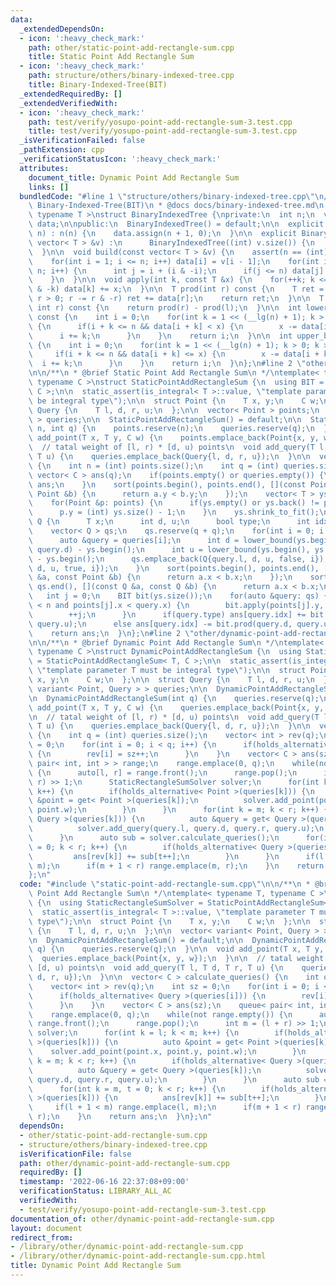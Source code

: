 ```yaml
---
data:
  _extendedDependsOn:
  - icon: ':heavy_check_mark:'
    path: other/static-point-add-rectangle-sum.cpp
    title: Static Point Add Rectangle Sum
  - icon: ':heavy_check_mark:'
    path: structure/others/binary-indexed-tree.cpp
    title: Binary-Indexed-Tree(BIT)
  _extendedRequiredBy: []
  _extendedVerifiedWith:
  - icon: ':heavy_check_mark:'
    path: test/verify/yosupo-point-add-rectangle-sum-3.test.cpp
    title: test/verify/yosupo-point-add-rectangle-sum-3.test.cpp
  _isVerificationFailed: false
  _pathExtension: cpp
  _verificationStatusIcon: ':heavy_check_mark:'
  attributes:
    document_title: Dynamic Point Add Rectangle Sum
    links: []
  bundledCode: "#line 1 \"structure/others/binary-indexed-tree.cpp\"\n/**\n * @brief\
    \ Binary-Indexed-Tree(BIT)\n * @docs docs/binary-indexed-tree.md\n */\ntemplate<\
    \ typename T >\nstruct BinaryIndexedTree {\nprivate:\n  int n;\n  vector< T >\
    \ data;\n\npublic:\n  BinaryIndexedTree() = default;\n\n  explicit BinaryIndexedTree(int\
    \ n) : n(n) {\n    data.assign(n + 1, 0);\n  }\n\n  explicit BinaryIndexedTree(const\
    \ vector< T > &v) :\n      BinaryIndexedTree((int) v.size()) {\n    build(v);\n\
    \  }\n\n  void build(const vector< T > &v) {\n    assert(n == (int) v.size());\n\
    \    for(int i = 1; i <= n; i++) data[i] = v[i - 1];\n    for(int i = 1; i <=\
    \ n; i++) {\n      int j = i + (i & -i);\n      if(j <= n) data[j] += data[i];\n\
    \    }\n  }\n\n  void apply(int k, const T &x) {\n    for(++k; k <= n; k += k\
    \ & -k) data[k] += x;\n  }\n\n  T prod(int r) const {\n    T ret = T();\n    for(;\
    \ r > 0; r -= r & -r) ret += data[r];\n    return ret;\n  }\n\n  T prod(int l,\
    \ int r) const {\n    return prod(r) - prod(l);\n  }\n\n  int lower_bound(T x)\
    \ const {\n    int i = 0;\n    for(int k = 1 << (__lg(n) + 1); k > 0; k >>= 1)\
    \ {\n      if(i + k <= n && data[i + k] < x) {\n        x -= data[i + k];\n  \
    \      i += k;\n      }\n    }\n    return i;\n  }\n\n  int upper_bound(T x) const\
    \ {\n    int i = 0;\n    for(int k = 1 << (__lg(n) + 1); k > 0; k >>= 1) {\n \
    \     if(i + k <= n && data[i + k] <= x) {\n        x -= data[i + k];\n      \
    \  i += k;\n      }\n    }\n    return i;\n  }\n};\n#line 2 \"other/static-point-add-rectangle-sum.cpp\"\
    \n\n/**\n * @brief Static Point Add Rectangle Sum\n */\ntemplate< typename T,\
    \ typename C >\nstruct StaticPointAddRectangleSum {\n  using BIT = BinaryIndexedTree<\
    \ C >;\n\n  static_assert(is_integral< T >::value, \"template parameter T must\
    \ be integral type\");\n\n  struct Point {\n    T x, y;\n    C w;\n  };\n\n  struct\
    \ Query {\n    T l, d, r, u;\n  };\n\n  vector< Point > points;\n  vector< Query\
    \ > queries;\n\n  StaticPointAddRectangleSum() = default;\n\n  StaticPointAddRectangleSum(int\
    \ n, int q) {\n    points.reserve(n);\n    queries.reserve(q);\n  }\n\n  void\
    \ add_point(T x, T y, C w) {\n    points.emplace_back(Point{x, y, w});\n  }\n\n\
    \  // tatal weight of [l, r) * [d, u) points\n  void add_query(T l, T d, T r,\
    \ T u) {\n    queries.emplace_back(Query{l, d, r, u});\n  }\n\n  vector< C > calculate_queries()\
    \ {\n    int n = (int) points.size();\n    int q = (int) queries.size();\n   \
    \ vector< C > ans(q);\n    if(points.empty() or queries.empty()) {\n      return\
    \ ans;\n    }\n    sort(points.begin(), points.end(), [](const Point &a, const\
    \ Point &b) {\n      return a.y < b.y;\n    });\n    vector< T > ys;\n    ys.reserve(n);\n\
    \    for(Point &p: points) {\n      if(ys.empty() or ys.back() != p.y) ys.emplace_back(p.y);\n\
    \      p.y = (int) ys.size() - 1;\n    }\n    ys.shrink_to_fit();\n\n    struct\
    \ Q {\n      T x;\n      int d, u;\n      bool type;\n      int idx;\n    };\n\
    \    vector< Q > qs;\n    qs.reserve(q + q);\n    for(int i = 0; i < q; i++) {\n\
    \      auto &query = queries[i];\n      int d = lower_bound(ys.begin(), ys.end(),\
    \ query.d) - ys.begin();\n      int u = lower_bound(ys.begin(), ys.end(), query.u)\
    \ - ys.begin();\n      qs.emplace_back(Q{query.l, d, u, false, i});\n      qs.emplace_back(Q{query.r,\
    \ d, u, true, i});\n    }\n    sort(points.begin(), points.end(), [](const Point\
    \ &a, const Point &b) {\n      return a.x < b.x;\n    });\n    sort(qs.begin(),\
    \ qs.end(), [](const Q &a, const Q &b) {\n      return a.x < b.x;\n    });\n \
    \   int j = 0;\n    BIT bit(ys.size());\n    for(auto &query: qs) {\n      while(j\
    \ < n and points[j].x < query.x) {\n        bit.apply(points[j].y, points[j].w);\n\
    \        ++j;\n      }\n      if(query.type) ans[query.idx] += bit.prod(query.d,\
    \ query.u);\n      else ans[query.idx] -= bit.prod(query.d, query.u);\n    }\n\
    \    return ans;\n  }\n};\n#line 2 \"other/dynamic-point-add-rectangle-sum.cpp\"\
    \n\n/**\n * @brief Dynamic Point Add Rectangle Sum\n */\ntemplate< typename T,\
    \ typename C >\nstruct DynamicPointAddRectangleSum {\n  using StaticRectangleSumSolver\
    \ = StaticPointAddRectangleSum< T, C >;\n\n  static_assert(is_integral< T >::value,\
    \ \"template parameter T must be integral type\");\n\n  struct Point {\n    T\
    \ x, y;\n    C w;\n  };\n\n  struct Query {\n    T l, d, r, u;\n  };\n\n  vector<\
    \ variant< Point, Query > > queries;\n\n  DynamicPointAddRectangleSum() = default;\n\
    \n  DynamicPointAddRectangleSum(int q) {\n    queries.reserve(q);\n  }\n\n  void\
    \ add_point(T x, T y, C w) {\n    queries.emplace_back(Point{x, y, w});\n  }\n\
    \n  // tatal weight of [l, r) * [d, u) points\n  void add_query(T l, T d, T r,\
    \ T u) {\n    queries.emplace_back(Query{l, d, r, u});\n  }\n\n  vector< C > calculate_queries()\
    \ {\n    int q = (int) queries.size();\n    vector< int > rev(q);\n    int sz\
    \ = 0;\n    for(int i = 0; i < q; i++) {\n      if(holds_alternative< Query >(queries[i]))\
    \ {\n        rev[i] = sz++;\n      }\n    }\n    vector< C > ans(sz);\n    queue<\
    \ pair< int, int > > range;\n    range.emplace(0, q);\n    while(not range.empty())\
    \ {\n      auto[l, r] = range.front();\n      range.pop();\n      int m = (l +\
    \ r) >> 1;\n      StaticRectangleSumSolver solver;\n      for(int k = l; k < m;\
    \ k++) {\n        if(holds_alternative< Point >(queries[k])) {\n          auto\
    \ &point = get< Point >(queries[k]);\n          solver.add_point(point.x, point.y,\
    \ point.w);\n        }\n      }\n      for(int k = m; k < r; k++) {\n        if(holds_alternative<\
    \ Query >(queries[k])) {\n          auto &query = get< Query >(queries[k]);\n\
    \          solver.add_query(query.l, query.d, query.r, query.u);\n        }\n\
    \      }\n      auto sub = solver.calculate_queries();\n      for(int k = m, t\
    \ = 0; k < r; k++) {\n        if(holds_alternative< Query >(queries[k])) {\n \
    \         ans[rev[k]] += sub[t++];\n        }\n      }\n      if(l + 1 < m) range.emplace(l,\
    \ m);\n      if(m + 1 < r) range.emplace(m, r);\n    }\n    return ans;\n  }\n\
    };\n"
  code: "#include \"static-point-add-rectangle-sum.cpp\"\n\n/**\n * @brief Dynamic\
    \ Point Add Rectangle Sum\n */\ntemplate< typename T, typename C >\nstruct DynamicPointAddRectangleSum\
    \ {\n  using StaticRectangleSumSolver = StaticPointAddRectangleSum< T, C >;\n\n\
    \  static_assert(is_integral< T >::value, \"template parameter T must be integral\
    \ type\");\n\n  struct Point {\n    T x, y;\n    C w;\n  };\n\n  struct Query\
    \ {\n    T l, d, r, u;\n  };\n\n  vector< variant< Point, Query > > queries;\n\
    \n  DynamicPointAddRectangleSum() = default;\n\n  DynamicPointAddRectangleSum(int\
    \ q) {\n    queries.reserve(q);\n  }\n\n  void add_point(T x, T y, C w) {\n  \
    \  queries.emplace_back(Point{x, y, w});\n  }\n\n  // tatal weight of [l, r) *\
    \ [d, u) points\n  void add_query(T l, T d, T r, T u) {\n    queries.emplace_back(Query{l,\
    \ d, r, u});\n  }\n\n  vector< C > calculate_queries() {\n    int q = (int) queries.size();\n\
    \    vector< int > rev(q);\n    int sz = 0;\n    for(int i = 0; i < q; i++) {\n\
    \      if(holds_alternative< Query >(queries[i])) {\n        rev[i] = sz++;\n\
    \      }\n    }\n    vector< C > ans(sz);\n    queue< pair< int, int > > range;\n\
    \    range.emplace(0, q);\n    while(not range.empty()) {\n      auto[l, r] =\
    \ range.front();\n      range.pop();\n      int m = (l + r) >> 1;\n      StaticRectangleSumSolver\
    \ solver;\n      for(int k = l; k < m; k++) {\n        if(holds_alternative< Point\
    \ >(queries[k])) {\n          auto &point = get< Point >(queries[k]);\n      \
    \    solver.add_point(point.x, point.y, point.w);\n        }\n      }\n      for(int\
    \ k = m; k < r; k++) {\n        if(holds_alternative< Query >(queries[k])) {\n\
    \          auto &query = get< Query >(queries[k]);\n          solver.add_query(query.l,\
    \ query.d, query.r, query.u);\n        }\n      }\n      auto sub = solver.calculate_queries();\n\
    \      for(int k = m, t = 0; k < r; k++) {\n        if(holds_alternative< Query\
    \ >(queries[k])) {\n          ans[rev[k]] += sub[t++];\n        }\n      }\n \
    \     if(l + 1 < m) range.emplace(l, m);\n      if(m + 1 < r) range.emplace(m,\
    \ r);\n    }\n    return ans;\n  }\n};\n"
  dependsOn:
  - other/static-point-add-rectangle-sum.cpp
  - structure/others/binary-indexed-tree.cpp
  isVerificationFile: false
  path: other/dynamic-point-add-rectangle-sum.cpp
  requiredBy: []
  timestamp: '2022-06-16 22:37:08+09:00'
  verificationStatus: LIBRARY_ALL_AC
  verifiedWith:
  - test/verify/yosupo-point-add-rectangle-sum-3.test.cpp
documentation_of: other/dynamic-point-add-rectangle-sum.cpp
layout: document
redirect_from:
- /library/other/dynamic-point-add-rectangle-sum.cpp
- /library/other/dynamic-point-add-rectangle-sum.cpp.html
title: Dynamic Point Add Rectangle Sum
---
```

